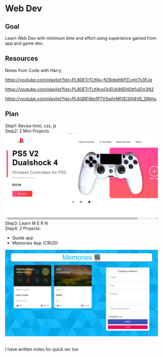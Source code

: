 # Web Dev

## Goal

Learn Web Dev with minimum time and effort using experience gained from app and game dev.

## Resources

Notes from Code with Harry

https://youtube.com/playlist?list=PL80ETrTLtfAy-ftZ8obdt6PZLmV7o3FJq

https://youtube.com/playlist?list=PL80ETrTLtfAyxOn5Uk96EHGtt1ulDn3N2

https://youtube.com/playlist?list=PL6QREj8te1P7VSwhrMf3D3Xt4V6_SRkhu

## Plan

Step1: Revise html, css, js <br/>
Step2: 2 Mini Projects<br/>
![htmlcssjs App](htmlcssjs.png)
Step3: Learn M E R N <br/>
Step4: 2 Projects:<br/>

- Quote app<br/>
- Memories App (CRUD)

![Memories App](MernProject.png)

<br/>
I have written notes for quick rev too
